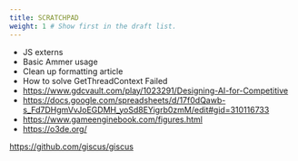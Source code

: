 ```yaml
---
title: SCRATCHPAD
weight: 1 # Show first in the draft list.
---
```


- JS externs
- Basic Ammer usage
- Clean up formatting article
- How to solve GetThreadContext Failed
- https://www.gdcvault.com/play/1023291/Designing-AI-for-Competitive
- https://docs.google.com/spreadsheets/d/17f0dQawb-s_Fd7DHgmVvJoEGDMH_yoSd8EYigrb0zmM/edit#gid=310116733
- https://www.gameenginebook.com/figures.html
- https://o3de.org/

https://github.com/giscus/giscus
